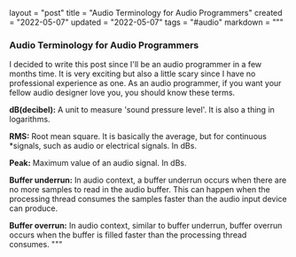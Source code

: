 layout = "post"
title = "Audio Terminology for Audio Programmers"
created = "2022-05-07"
updated = "2022-05-07"
tags = "#audio"
markdown = """
### Audio Terminology for Audio Programmers
I decided to write this post  since I'll be an audio programmer in a few months
time. It is very exciting but also a little scary since I have no professional
experience as one. As an audio programmer, if you want your fellow audio
designer love you, you should know these terms.

**dB(decibel):** A unit to measure 'sound pressure level'. It is also a thing in
logarithms.

**RMS:** Root mean square. It is basically the average, but for continuous
*signals, such as audio
or electrical signals. In dBs.

**Peak:** Maximum value of an audio signal. In dBs.

**Buffer underrun:** In audio context, a buffer underrun occurs when there are no
more samples to read in the audio buffer. This can happen when the processing thread
consumes the samples faster than the audio input device can produce.

**Buffer overrun:** In audio context, similar to buffer underrun, buffer overrun occurs
when the buffer is filled faster than the processing thread consumes.
"""